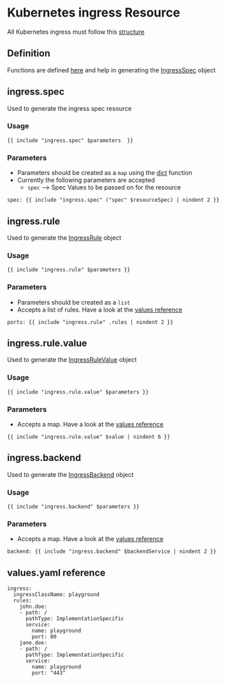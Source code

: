 # **Kubernetes ingress Resource**
All Kubernetes ingress must follow this [structure](https://kubernetes.io/docs/reference/generated/kubernetes-api/v1.22/#ingress-v1-networking-k8s-io)

## **Definition**

Functions are defined [here](_functions.tpl) and help in generating the [IngressSpec](https://kubernetes.io/docs/reference/generated/kubernetes-api/v1.22/#ingressspec-v1-networking-k8s-io) object

## **ingress.spec**
Used to generate the ingress spec resource

### **Usage**

```
{{ include "ingress.spec" $parameters  }}
```

### **Parameters**

- Parameters should be created as a `map` using the [dict](http://masterminds.github.io/sprig/dicts.html) function
- Currently the following parameters are accepted
  - `spec` --> Spec Values to be passed on for the resource

```
spec: {{ include "ingress.spec" ("spec" $resourceSpec) | nindent 2 }}
```

## **ingress.rule**
Used to generate the [IngressRule](https://kubernetes.io/docs/reference/generated/kubernetes-api/v1.22/#ingressrule-v1-networking-k8s-io) object

### **Usage**

```
{{ include "ingress.rule" $parameters }}
```

### **Parameters**

- Parameters should be created as a `list`
- Accepts a list of rules. Have a look at the [values reference](README.md/#valuesyaml-reference)

```
ports: {{ include "ingress.rule" .rules | nindent 2 }}
```

## **ingress.rule.value**
Used to generate the [IngressRuleValue](https://kubernetes.io/docs/reference/generated/kubernetes-api/v1.22/#httpingressrulevalue-v1-networking-k8s-io) object

### **Usage**

```
{{ include "ingress.rule.value" $parameters }}
```

### **Parameters**

- Accepts a map. Have a look at the [values reference](README.md/#valuesyaml-reference)

```
{{ include "ingress.rule.value" $value | nindent 6 }}
```

## **ingress.backend**
Used to generate the [IngressBackend](https://kubernetes.io/docs/reference/generated/kubernetes-api/v1.22/#ingressbackend-v1-networking-k8s-io) object
### **Usage**

```
{{ include "ingress.backend" $parameters }}
```

### **Parameters**

- Accepts a map. Have a look at the [values reference](README.md/#valuesyaml-reference)

```
backend: {{ include "ingress.backend" $backendService | nindent 2 }}
```



## **values.yaml reference**

```
ingress:
  ingressClassName: playground
  rules:
    john.doe:
    - path: /
      pathType: ImplementationSpecific
      service:
        name: playground
        port: 80
    jane.doe:
    - path: /
      pathType: ImplementationSpecific
      service:
        name: playground
        port: "443"

```